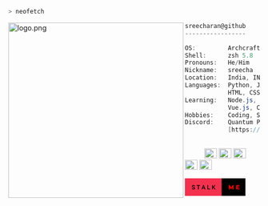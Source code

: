 ```zsh
> neofetch
```

<img align="left" src="https://raw.githubusercontent.com/5R33CH4/5R33CH4/main/assets/neofetch.png" alt="logo.png" width="350" /> 

```csharp
sreecharan@github
-----------------

OS:         Archcraft Linux x86_64
Shell:      zsh 5.8
Pronouns:   He/Him
Nickname:   sreecha
Location:   India, IN
Languages:  Python, JavaScript,
            HTML, CSS
Learning:   Node.js, React.js, MySQL,
            Vue.js, CPP
Hobbies:    Coding, Sports, Video-Games
Discord:    Quantum Pirate#6968    
            [https://discord.gg/zBfSCasSnX]
                     
```

<p align="left">
  &nbsp; &nbsp; &nbsp; &nbsp; &nbsp;
  <img alt="#474342" src="https://via.placeholder.com/15/474342/000000?text=+" width="25" height="20" />
  <img alt="#fbedf6" src="https://via.placeholder.com/15/4ca4eb/000000?text=+" width="25" height="20" />
  <img alt="#c9594d" src="https://via.placeholder.com/15/d74681/000000?text=+" width="25" height="20" />
  <img alt="#f8b9b2" src="https://via.placeholder.com/15/60409c/000000?text=+" width="25" height="20" />
  <img alt="#ae9c9d" src="https://via.placeholder.com/15/ae9c9d/000000?text=+" width="25" height="20" />
</p>



<svg xmlns="http://www.w3.org/2000/svg" width="121.13" height="35" viewBox="0 0 121.13 35"><rect class="svg__rect" x="0" y="0" width="75.46000000000001" height="35" fill="#F3314F"></rect><rect class="svg__rect" x="73.46000000000001" y="0" width="47.66999999999999" height="35" fill="#000000"></rect><path class="svg__text" d="M13.78 19.42L13.78 19.42L15.27 19.42Q15.27 20.15 15.75 20.55Q16.23 20.95 17.12 20.95L17.12 20.95Q17.90 20.95 18.29 20.63Q18.68 20.32 18.68 19.80L18.68 19.80Q18.68 19.24 18.28 18.94Q17.89 18.63 16.85 18.32Q15.82 18.01 15.21 17.63L15.21 17.63Q14.05 16.90 14.05 15.72L14.05 15.72Q14.05 14.69 14.89 14.02Q15.73 13.35 17.07 13.35L17.07 13.35Q17.96 13.35 18.66 13.68Q19.36 14.01 19.75 14.61Q20.15 15.22 20.15 15.96L20.15 15.96L18.68 15.96Q18.68 15.29 18.26 14.91Q17.84 14.54 17.06 14.54L17.06 14.54Q16.33 14.54 15.93 14.85Q15.53 15.16 15.53 15.71L15.53 15.71Q15.53 16.18 15.96 16.50Q16.40 16.81 17.39 17.10Q18.39 17.40 18.99 17.78Q19.60 18.16 19.88 18.65Q20.16 19.13 20.16 19.79L20.16 19.79Q20.16 20.86 19.34 21.49Q18.52 22.12 17.12 22.12L17.12 22.12Q16.20 22.12 15.42 21.77Q14.64 21.43 14.21 20.83Q13.78 20.22 13.78 19.42ZM26.13 14.66L23.49 14.66L23.49 13.47L30.26 13.47L30.26 14.66L27.60 14.66L27.60 22L26.13 22L26.13 14.66ZM34.80 22L33.25 22L36.48 13.47L37.81 13.47L41.04 22L39.49 22L38.79 20.01L35.49 20.01L34.80 22ZM37.14 15.28L35.90 18.82L38.38 18.82L37.14 15.28ZM50.35 22L44.99 22L44.99 13.47L46.47 13.47L46.47 20.82L50.35 20.82L50.35 22ZM55.95 22L54.47 22L54.47 13.47L55.95 13.47L55.95 17.47L56.77 16.46L59.27 13.47L61.06 13.47L57.89 17.25L61.24 22L59.49 22L56.92 18.31L55.95 19.34L55.95 22Z" fill="#010101"></path><path class="svg__text" d="M89.85 22L87.65 22L87.65 13.60L89.60 13.60L92.56 18.45L95.44 13.60L97.39 13.60L97.42 22L95.24 22L95.21 17.55L93.05 21.17L92.00 21.17L89.85 17.67L89.85 22ZM109.32 22L102.58 22L102.58 13.60L109.17 13.60L109.17 15.44L104.93 15.44L104.93 16.85L108.67 16.85L108.67 18.63L104.93 18.63L104.93 20.17L109.32 20.17L109.32 22Z" fill="#FF0000" x="86.46000000000001"></path></svg>
